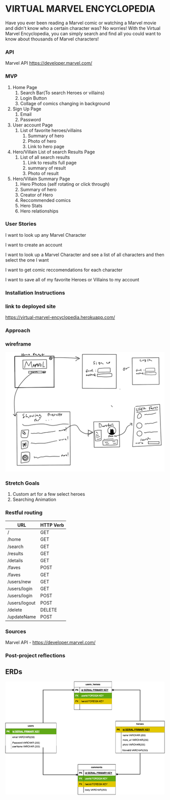 # VIRTUAL MARVEL ENCYCLOPEDIA

Have you ever been reading a Marvel comic or watching a Marvel movie and didn't know who a certain character was? No worries! With the Virtual Marvel Encyclopedia, you can simply search and find all you could want to know about thousands of Marvel characters! 

### API
Marvel API 
https://developer.marvel.com/

### MVP

1. Home Page
    1. Search Bar(To search Heroes or villains)
    2. Login Button
    3. Collage of comics changing in background
2. Sign Up Page
    1. Email
    2. Password
3. User account Page
    1. List of favorite heroes/villains
        1. Summary of hero
        2. Photo of hero
        3. Link to hero page
4. Hero/Villain List of search Results Page
    1. List of all search results
        1. Link to results full page
        2. summary of result
        3. Photo of result
5. Hero/Villain Summary Page
    1. Hero Photos (self rotating or click through)
    2. Summary of hero
    3. Creator of Hero
    4. Reccommended comics
    5. Hero Stats
    6. Hero relationships



### User Stories
I want to look up any Marvel Character

I want to create an account

I want to look up a Marvel Character and see a list of all characters and then select the one I want

I want to get comic reccomendations for each character

I want to save all of my favorite Heroes or Villains to my account

### Installation Instructions

### link to deployed site

https://virtual-marvel-encyclopedia.herokuapp.com/

### Approach

### wireframe
![Wireframe of my project](./readmePhotos/Wireframe.png)

### Stretch Goals
1. Custom art for a few select heroes
2. Searching Animation

### Restful routing

| **URL** | **HTTP Verb** |
|------------|-------------|
|/         | GET   
|/home      | GET
|/search    | GET
|/results    | GET
|/details   | GET 
|/faves        | POST
|/faves        | GET
| /users/new         | GET         
| /users/login          | GET  
| /users/login          | POST 
| /users/logout          | POST 
| /delete          | DELETE 
| /updateName          | POST


### Sources

Marvel API - https://developer.marvel.com/

### Post-project reflections




## ERDs 

![an ERD of my project](Diagram.drawio.png)